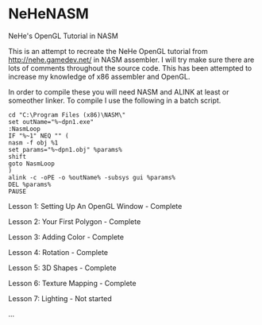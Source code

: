 NeHeNASM
========

NeHe's OpenGL Tutorial in NASM

This is an attempt to recreate the NeHe OpenGL tutorial from http://nehe.gamedev.net/ in NASM assembler. I will try make sure there are lots of comments throughout the source code. This has been attempted to increase my knowledge of x86 assembler and OpenGL.

In order to compile these you will need NASM and ALINK at least or someother linker. To compile I use the following in a batch script.

    cd "C:\Program Files (x86)\NASM\"
    set outName="%~dpn1.exe"
    :NasmLoop
    IF "%~1" NEQ "" (
    nasm -f obj %1
    set params="%~dpn1.obj" %params%
    shift
    goto NasmLoop
    )
    alink -c -oPE -o %outName% -subsys gui %params%
    DEL %params%
    PAUSE

Lesson 1: Setting Up An OpenGL Window - Complete

Lesson 2: Your First Polygon - Complete

Lesson 3: Adding Color - Complete

Lesson 4: Rotation - Complete

Lesson 5: 3D Shapes - Complete

Lesson 6: Texture Mapping - Complete

Lesson 7: Lighting - Not started

...
